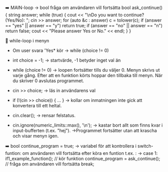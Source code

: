 ➡️ MAIN-loop  →  bool fråga om användaren vill fortsätta
bool ask_continue()
{
    string answer;
    while (true)
    {
        cout << "\nDo you want to continue? (Yes/No): ";
        cin >> answer;
        for (auto &c : answer)
            c = tolower(c);
        if (answer == "yes" || answer == "y")
            return true;
        if (answer == "no" || answer == "n")
            return false;
        cout << "Please answer Yes or No." << endl;
    }
}

🔄 while-loop i menyn
- Om user svara 'Yes* kör →  while (choice != 0)

- int choice = -1;  → startvärde, -1 betyder inget val än

- while (choice != 0) → loopen fortsätter tills du väljer 0.
    Menyn skrivs ut varje gång.
    Efter att en funktion körts hoppar den tillbaka till menyn.
    När du skriver 0 avslutas programmet.

- cin >> choice;   → läs in användarens val

- if (!(cin >> choice)) { ... } → kollar om inmatningen inte gick att konvertera till ett heltal.

- cin.clear(); → rensar felstatus.

- cin.ignore(numeric_limits<streamsize>::max(), '\n'); → kastar bort allt som finns kvar i input-bufferten (t.ex. "hej").
    →Programmet fortsätter utan att krascha och visar menyn igen.

➡️ bool continue_program = true; 
→ variabel för att kontrollera i switch-funtion: om användaren vill fortsätta efter köra en funtion
t.ex. :
   → case 1:
        if1_example_function();              // kör funktion
        continue_program = ask_continue();   // fråga om användaren vill fortsätta
        break;
